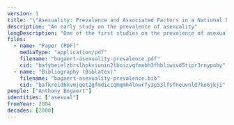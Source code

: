 ```yaml
---
version: 1
title: "\"Asexuality: Prevalence and Associated Factors in a National Probability Sample\""
description: "An early study on the prevalence of asexuality"
longDescription: "One of the first studies on the prevalence of asexuality which defines asexuality in terms of sexual attraction and does not pathologize asexuals"
files:
  - name: "Paper (PDF)"
    mediaType: "application/pdf"
    filename: "bogaert-asexuality-prevalence.pdf"
    cid: "bafybeielzbrslhpkviunin2lboizvqfmxbh3fhbliwivd5tipr3rnypoby"
  - name: "Bibliography (Biblatex)"
    filename: "bogaert-asexuality-prevalence.bib"
    cid: "bafkreid6kvmjqet2gfmdiccqmqmh4lnwrfy3p53lfsfneuvnld7ko6jkji"
people: ["Anthony Bogaert"]
identities: ["asexual"]
fromYear: 2004
decades: [2000]
---
```

